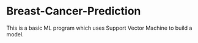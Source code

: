 # Breast-Cancer-Prediction
This is a basic ML program which uses Support Vector Machine to build a model.
